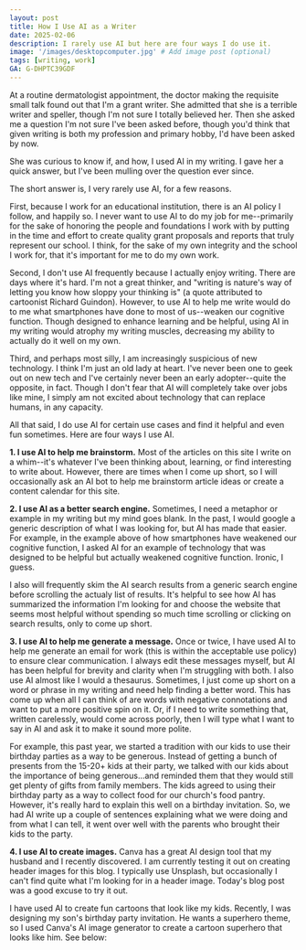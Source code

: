 ```yaml
---
layout: post
title: How I Use AI as a Writer
date: 2025-02-06
description: I rarely use AI but here are four ways I do use it.
image: '/images/desktopcomputer.jpg' # Add image post (optional)
tags: [writing, work]
GA: G-DHPTC39GDF
---
```


At a routine dermatologist appointment, the doctor making the requisite small talk found out that I'm a grant writer. She admitted that she is a terrible writer and speller, though I'm not sure I totally believed her. Then she asked me a question I'm not sure I've been asked before, though you'd think that given writing is both my profession and primary hobby, I'd have been asked by now. 

She was curious to know if, and how, I used AI in my writing. I gave her a quick answer, but I've been mulling over the question ever since. 

The short answer is, I very rarely use AI, for a few reasons. 

First, because I work for an educational institution, there is an AI policy I follow, and happily so. I never want to use AI to do my job for me--primarily for the sake of honoring the people and foundations I work with by putting in the time and effort to create quality grant proposals and reports that truly represent our school. I think, for the sake of my own integrity and the school I work for, that it's important for me to do my own work. 

Second, I don't use AI frequently because I actually enjoy writing. There are days where it's hard. I'm not a great thinker, and "writing is nature's way of letting you know how sloppy your thinking is" (a quote attributed to cartoonist Richard Guindon). However, to use AI to help me write would do to me what smartphones have done to most of us--weaken our cognitive function. Though designed to enhance learning and be helpful, using AI in my writing would atrophy my writing muscles, decreasing my ability to actually do it well on my own.

Third, and perhaps most silly, I am increasingly suspicious of new technology. I think I'm just an old lady at heart. I've never been one to geek out on new tech and I've certainly never been an early adopter--quite the opposite, in fact. Though I don't fear that AI will completely take over jobs like mine, I simply am not excited about technology that can replace humans, in any capacity.

All that said, I do use AI for certain use cases and find it helpful and even fun sometimes. Here are four ways I use AI.

**1. I use AI to help me brainstorm.** Most of the articles on this site I write on a whim--it's whatever I've been thinking about, learning, or find interesting to write about. However, there are times when I come up short, so I will occasionally ask an AI bot to help me brainstorm article ideas or create a content calendar for this site. 

**2. I use AI as a better search engine.** Sometimes, I need a metaphor or example in my writing but my mind goes blank. In the past, I would google a generic description of what I was looking for, but AI has made that easier. For example, in the example above of how smartphones have weakened our cognitive function, I asked AI for an example of technology that was designed to be helpful but actually weakened cognitive function. Ironic, I guess. 

I also will frequently skim the AI search results from a generic search engine before scrolling the actualy list of results. It's helpful to see how AI has summarized the information I'm looking for and choose the website that seems most helpful without spending so much time scrolling or clicking on search results, only to come up short.

**3. I use AI to help me generate a message.** Once or twice, I have used AI to help me generate an email for work (this is within the acceptable use policy) to ensure clear communication. I always edit these messages myself, but AI has been helpful for brevity and clarity when I'm struggling with both. I also use AI almost like I would a thesaurus. Sometimes, I just come up short on a word or phrase in my writing and need help finding a better word. This has come up when all I can think of are words with negative connotations and want to put a more positive spin on it. Or, if I need to write something that, written carelessly, would come across poorly, then I will type what I want to say in AI and ask it to make it sound more polite. 

For example, this past year, we started a tradition with our kids to use their birthday parties as a way to be generous. Instead of getting a bunch of presents from the 15-20+ kids at their party, we talked with our kids about the importance of being generous...and reminded them that they would still get plenty of gifts from family members. The kids agreed to using their birthday party as a way to collect food for our church's food pantry. However, it's really hard to explain this well on a birthday invitation. So, we had AI write up a couple of sentences explaining what we were doing and from what I can tell, it went over well with the parents who brought their kids to the party.

**4. I use AI to create images.** Canva has a great AI design tool that my husband and I recently discovered. I am currently testing it out on creating header images for this blog. I typically use Unsplash, but occasionally I can't find quite what I'm looking for in a header image. Today's blog post was a good excuse to try it out. 

I have used AI to create fun cartoons that look like my kids. Recently, I was designing my son's birthday party invitation. He wants a superhero theme, so I used Canva's AI image generator to create a cartoon superhero that looks like him. See below:

